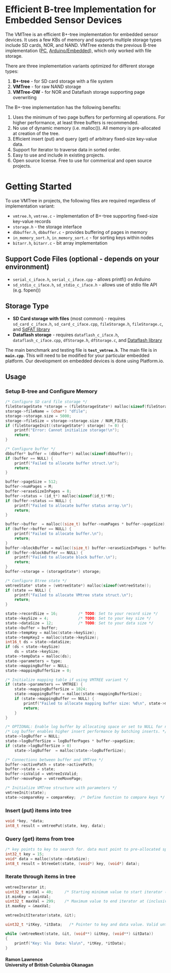 # Efficient B-tree Implementation for Embedded Sensor Devices

The VMTree is an efficient B+-tree implementation for embedded sensor devices. It uses a few KBs of memory and supports multiple storage types include SD cards, NOR, and NAND. VMTree extends the previous B-tree implementation ([PC](https://github.com/ubco-db/btree), [Arduino/Embedded](https://github.com/ubco-db/btree_raw)), which only worked with file storage.

There are three implementation variants optimized for different storage types:

1. **B+-tree** - for SD card storage with a file system
2. **VMTree** - for raw NAND storage
3. **VMTree-OW** - for NOR and Dataflash storage supporting page overwriting

The B+-tree implementation has the following benefits:

1. Uses the minimum of two page buffers for performing all operations. For higher performance, at least three buffers is recommended.
2. No use of dynamic memory (i.e. malloc()). All memory is pre-allocated at creation of the tree.
3. Efficient insert (put) and query (get) of arbitrary fixed-size key-value data.
4. Support for iterator to traverse data in sorted order.
5. Easy to use and include in existing projects. 
6. Open source license. Free to use for commerical and open source projects.

# Getting Started

To use VMTree in projects, the following files are required regardless of implementation variant:

* `vmtree.h`, `vmtree.c` - implementation of B+-tree supporting fixed-size key-value records
* `storage.h` - the storage interface
* `dbbuffer.h`, `dbbuffer.c` - provides buffering of pages in memory
* `in_memory_sort.h`, `in_memory_sort.c` - for sorting keys within nodes
* `bitarr.h`, `bitarr.c` - bit array implementation
  
## Support Code Files (optional - depends on your environment)

* `serial_c_iface.h`, `serial_c_iface.cpp` - allows printf() on Arduino
* `sd_stdio_c_iface.h`, `sd_stdio_c_iface.h` - allows use of stdio file API (e.g. fopen())

## Storage Type

* **SD Card storage with files** (most common) - requires `sd_card_c_iface.h`, `sd_card_c_iface.cpp`, `fileStorage.h`, `fileStorage.c`, and [SdFAT library](https://github.com/greiman/SdFat)
* **Dataflash storage** - requires `dataflash_c_iface.h`, `dataflash_c_iface.cpp`, `dfStorage.h`, `dfStorage.c`, and [Dataflash library](https://github.com/ubco-db/Dataflash)

The main benchmark and testing file is **`test_vmtree.h`**. The main file is in **`main.cpp`**. This will need to be modified for your particular embedded platform.
Our development on embedded devices is done using Platform.io. 

## Usage

### Setup B-tree and Configure Memory

```c
/* Configure SD card file storage */        
fileStorageState *storage = (fileStorageState*) malloc(sizeof(fileStorageState));
storage->fileName = (char*) "dfile";
storage->storage.size = 5000;
storage->fileSize = storage->storage.size / NUM_FILES;
if (fileStorageInit((storageState*) storage) != 0) {
	printf("Error: Cannot initialize storage!\n");
	return;
}

/* Configure buffer */
dbbuffer* buffer = (dbbuffer*) malloc(sizeof(dbbuffer));
if (buffer == NULL) {
   	printf("Failed to allocate buffer struct.\n");
	return;
}

buffer->pageSize = 512;
buffer->numPages = M;
buffer->eraseSizeInPages = 8;
buffer->status = (id_t*) malloc(sizeof(id_t)*M);
if (buffer->status == NULL) {
	printf("Failed to allocate buffer status array.\n");
	return;
}

buffer->buffer  = malloc((size_t) buffer->numPages * buffer->pageSize);   
if (buffer->buffer == NULL) {
	printf("Failed to allocate buffer.\n");
	return;
}
buffer->blockBuffer = malloc((size_t) buffer->eraseSizeInPages * buffer->pageSize);
if (buffer->blockBuffer == NULL) {
	printf("Failed to allocate block buffer.\n");
	return;
}
buffer->storage = (storageState*) storage;

/* Configure Btree state */
vmtreeState* state = (vmtreeState*) malloc(sizeof(vmtreeState));
if (state == NULL) {
	printf("Failed to allocate VMtree state struct.\n");
	return;
}

state->recordSize = 16;			/* TODO: Set to your record size */
state->keySize = 4;				/* TODO: Set to your key size */
state->dataSize = 12;			/* TODO: Set to your data size */
state->buffer = buffer;       
state->tempKey = malloc(state->keySize); 
state->tempKey2 = malloc(state->keySize); 
int16_t ds = state->dataSize;
if (ds < state->keySize)
	ds = state->keySize;
state->tempData = malloc(ds);           	               
state->parameters = type;  
state->mappingBuffer = NULL;
state->mappingBufferSize = 0;

/* Initialize mapping table if using VMTREE variant */    
if (state->parameters == VMTREE) {   
	state->mappingBufferSize = 1024;
	state->mappingBuffer = malloc(state->mappingBufferSize);	
	if (state->mappingBuffer == NULL) {
		printf("Failed to allocate mapping buffer size: %d\n", state->mappingBufferSize);
		return;
	}
}

/* OPTIONAL: Enable log buffer by allocating space or set to NULL for no log buffer */
/* Log buffer enables higher insert performance by batching inserts. */
state->logBuffer = NULL;
state->logBufferSize = logBufferPages * buffer->pageSize;
if (state->logBufferSize > 0)
	state->logBuffer  = malloc(state->logBufferSize);  

/* Connections between buffer and VMTree */
buffer->activePath = state->activePath;
buffer->state = state;
buffer->isValid = vmtreeIsValid;
buffer->movePage = vmtreeMovePage;

/* Initialize VMTree structure with parameters */
vmtreeInit(state);
state->compareKey = compareKey;  /* Define function to compare keys */
```

### Insert (put) items into tree

```c
void *key, *data;
int8_t result = vmtreePut(state, key, data);
```

### Query (get) items from tree

```c
/* key points to key to search for. data must point to pre-allocated space to copy data into. */
int32_t key = 15;
void* data = malloc(state->dataSize);       
int8_t result = btreeGet(state, (void*) key, (void*) data);
```

### Iterate through items in tree

```c
vmtreeIterator it;
uint32_t minVal = 40;     /* Starting minimum value to start iterator (inclusive) */
it.minKey = &minVal;
uint32_t maxVal = 299;	  /* Maximum value to end iterator at (inclusive) */
it.maxKey = &maxVal;       

vmtreeInitIterator(state, &it);

uint32_t *itKey, *itData;	/* Pointer to key and data value. Valid until next call to btreeNext(). */

while (vmtreeNext(state, &it, (void**) &itKey, (void**) &itData))
{                      
	printf("Key: %lu  Data: %lu\n", *itKey, *itData);	
}
```


#### Ramon Lawrence<br>University of British Columbia Okanagan

